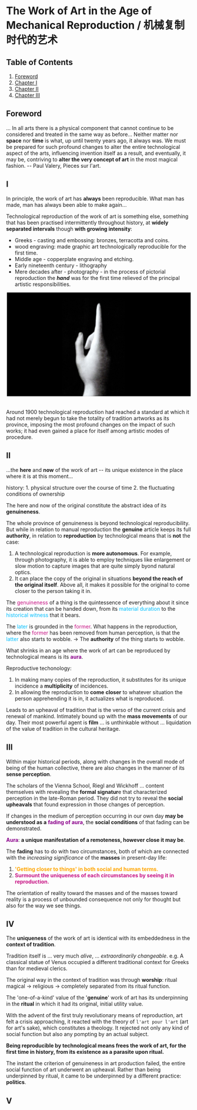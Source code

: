 # The Work of Art in the Age of Mechanical Reproduction / 机械复制时代的艺术

## Table of Contents
1. [Foreword](#Foreword)
2. [Chapter I](#I)
3. [Chapter II](#II)
4. [Chapter III](#III)


## Foreword
... In all arts there is a physical component that cannot continue to be considered and treated in the same way as before... Neither matter nor **space** nor **time** is what, up until twenty years ago, it always was. We must be prepared for such profound changes to alter the entire technological aspect of the arts, influencing invention itself as a result, and eventually, it may be, contriving to **alter the very concept of art** in the most magical fashion. -- Paul Valery, Pieces sur l'art.


## I
In principle, the work of art has **always** been reproducible. What man has made, man has always been able to make again...

Technological reproduction of the work of art is something else, something that has been practised intermittently throughout history, at **widely separated intervals** though **with growing intensity**:
- Greeks - casting and embossing: bronzes, terracotta and coins.
- wood engraving: made graphic art technologically reproducible for the first time.
- Middle age - copperplate engraving and etching.
- Early nineteenth century - lithography
- Mere decades after - photography - in the process of pictorial reproduction the ***hand*** was for the first time relieved of the principal artistic responsibilities.

<div align="center">
<img width=500 src="../../assets/images/the_image_book.jpg">
</div></br>

Around 1900 technological reproduction had reached a standard at which it had not merely begun to take the totality of tradition artworks as its province, imposing the most profound changes on the impact of such works; it had even gained a place for itself among artistic modes of procedure.


## II
...the **here** and **now** of the work of art -- its unique existence in the place where it is at this moment...

history: 1. physical structure over the course of time 2. the fluctuating conditions of ownership

The here and now of the original constitute the abstract idea of its **genuineness**.

The whole province of genuineness is beyond technological reproducibility. But while in relation to manual reproduction the **genuine** article keeps its full **authority**, in relation to **reproduction** by technological means that is **not** the case:

1. A technological reproduction is **more autonomous**. For example, through photography, it is able to employ techniques like enlargement or slow motion to capture images that are quite simply byond natural optics.
2. It can place the copy of the original in situations **beyond the reach of the original itself**. Above all, it makes it possible for the original to come closer to the person taking it in.

The <span style="color:MediumVioletRed">genuineness</span> of a thing is the quintessence of everything about it since its creation that can be handed down, from its <span style="color:DeepSkyBlue">material duration</span> to the <span style="color:DeepSkyBlue">historical witness</span> that it bears.

The <span style="color:DeepSkyBlue">later</span> is grounded in the <span style="color:MediumVioletRed">former</span>. What happens in the reproduction, where the <span style="color:MediumVioletRed">former</span> has been removed from human perception, is that the <span style="color:DeepSkyBlue">latter</span> also starts to wobble. -> The **authority** of the thing starts to wobble.

What shrinks in an age where the work of art can be reproduced by technological means is its <strong style="color:DarkMagenta">aura</strong>.

Reproductive techonology:
1. In making many copies of the reproduction, it substitutes for its unique incidence a **multiplicity** of incidences.
2. In allowing the reproduction to **come** **closer** to whatever situation the person apprehending it is in, it actualizes what is reproduced.

Leads to an upheaval of tradition that is the verso of the current crisis and renewal of mankind. Intimately bound up with the **mass movements** of our day. Their most powerful agent is **film** ... is unthinkable without ... liquidation of the value of tradition in the cultural heritage.

## III
Within major historical periods, along with changes in the overall mode of being of the human collective, there are also changes in the manner of its **sense perception**.

The scholars of the Vienna School, Riegl and Wickhoff ... content themselves with revealing the **formal signatur**e that characterized perception in the late-Roman period. They did not try to reveal the **social upheavals** that found expression in those changes of perception.

If changes in the medium of perception occurring in our own day **may be understood as a** <strong style="color:DarkMagenta">fading of aura</strong>, the **social conditions** of that fading can be demonstrated.

<strong style="color:DarkMagenta">Aura</strong>: **a unique manifestation of a remoteness, however close it may be**.

The **fading** has to do with two circumstances, both of which are connected with the *increasing significance* of the **masses** in present-day life:
1. <strong style="color:orange">'Getting closer to things' in both social and human terms.</strong>
2. <strong style="color:MediumVioletRed">Surmount the uniqueness of each circumstances by seeing it in reproduction.</strong>

The orientation of reality toward the masses and of the masses toward reality is a process of unbounded consequence not only for thought but also for the way we see things.


## IV
The **uniqueness** of the work of art is identical with its embeddedness in the **context of tradition**.

Tradition itself is ... very much *alive*, ... *extraordinarily changeable*. e.g. A classical statue of Venus occupied a different traditional context for Greeks than for medieval clerics.

The original way in the context of tradition was through **worship**: ritual magical -> religious -> completely separated from its ritual function.

The 'one-of-a-kind' value of the '**genuine**' work of art has its underpinning in the **ritual** in which it had its original, initial utility value.

With the advent of the first truly revolutionary means of reproduction, art felt a crisis approaching, it reacted with the theory of `l'art pour l'art` (art for art's sake), which constitutes a theology. It rejected not only any kind of social function but also any pompting by an actual subject.

**Being reproducible by technological means frees the work of art, for the first time in history, from its existence as a parasite upon ritual.**

The instant the criterion of genuineness in art production failed, the entire social function of art underwent an upheaval. Rather than being underpinned by ritual, it came to be underpinned by a different practice: **politics**.

## V
